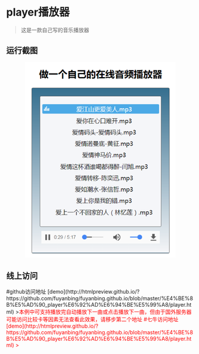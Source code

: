 # player播放器

>这是一款自己写的音乐播放器

<h2>运行截图</h2>
<p><a href="https://github.com/fuyanbing/fuyanbing.github.io/blob/master/%E4%BE%8B%E5%AD%90_player%E6%92%AD%E6%94%BE%E5%99%A8/music01.png" target="_blank" style="display: block;width:100%;overflow: hidden;text-align: center;"><img src="https://github.com/fuyanbing/fuyanbing.github.io/blob/master/%E4%BE%8B%E5%AD%90_player%E6%92%AD%E6%94%BE%E5%99%A8/music01.png" alt="首页" style="width:80% !important;"></a></p>
<h2>线上访问</h2>
#github访问地址 [demo](http://htmlpreview.github.io/?https://github.com/fuyanbing/fuyanbing.github.io/blob/master/%E4%BE%8B%E5%AD%90_player%E6%92%AD%E6%94%BE%E5%99%A8/player.html)
><span style="color:red;">本例中可支持播放完自动播放下一曲或点击播放下一曲，但由于国外服务器可能访问比较卡等因素无法查看此效果，请移步第二个地址<span>
#七牛访问地址[demo](http://htmlpreview.github.io/?https://github.com/fuyanbing/fuyanbing.github.io/blob/master/%E4%BE%8B%E5%AD%90_player%E6%92%AD%E6%94%BE%E5%99%A8/player.html)
>
